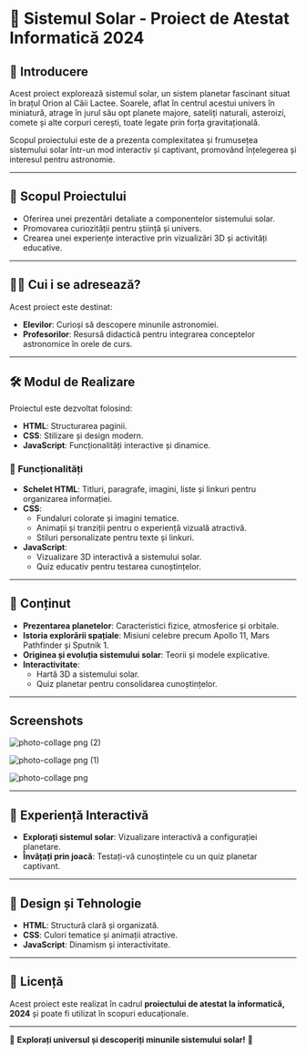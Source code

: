 # 🌌 Sistemul Solar - Proiect de Atestat Informatică 2024

## 📖 Introducere
Acest proiect explorează sistemul solar, un sistem planetar fascinant situat în brațul Orion al Căii Lactee. Soarele, aflat în centrul acestui univers în miniatură, atrage în jurul său opt planete majore, sateliți naturali, asteroizi, comete și alte corpuri cerești, toate legate prin forța gravitațională.

Scopul proiectului este de a prezenta complexitatea și frumusețea sistemului solar într-un mod interactiv și captivant, promovând înțelegerea și interesul pentru astronomie.

---

## 🎯 Scopul Proiectului
- Oferirea unei prezentări detaliate a componentelor sistemului solar.
- Promovarea curiozității pentru știință și univers.
- Crearea unei experiențe interactive prin vizualizări 3D și activități educative.

---

## 👨‍🏫 Cui i se adresează?
Acest proiect este destinat:
- **Elevilor**: Curioși să descopere minunile astronomiei.
- **Profesorilor**: Resursă didactică pentru integrarea conceptelor astronomice în orele de curs.

---

## 🛠 Modul de Realizare
Proiectul este dezvoltat folosind:
- **HTML**: Structurarea paginii.
- **CSS**: Stilizare și design modern.
- **JavaScript**: Funcționalități interactive și dinamice.

### 📑 Funcționalități
- **Schelet HTML**: Titluri, paragrafe, imagini, liste și linkuri pentru organizarea informației.
- **CSS**:
  - Fundaluri colorate și imagini tematice.
  - Animații și tranziții pentru o experiență vizuală atractivă.
  - Stiluri personalizate pentru texte și linkuri.
- **JavaScript**:
  - Vizualizare 3D interactivă a sistemului solar.
  - Quiz educativ pentru testarea cunoștințelor.

---

## 🌟 Conținut
- **Prezentarea planetelor**: Caracteristici fizice, atmosferice și orbitale.
- **Istoria explorării spațiale**: Misiuni celebre precum Apollo 11, Mars Pathfinder și Sputnik 1.
- **Originea și evoluția sistemului solar**: Teorii și modele explicative.
- **Interactivitate**:
  - Hartă 3D a sistemului solar.
  - Quiz planetar pentru consolidarea cunoștințelor.

---
##  Screenshots

![photo-collage png (2)](https://github.com/user-attachments/assets/8b055218-1121-45df-9cb9-8fee71bd4515)

![photo-collage png (1)](https://github.com/user-attachments/assets/9f00617a-2785-48cf-84de-51167b35d5b9)

![photo-collage png](https://github.com/user-attachments/assets/5b0305d9-73a0-4534-bf7f-baa3ec890323)

</div>


---
## 🚀 Experiență Interactivă
- **Explorați sistemul solar**: Vizualizare interactivă a configurației planetare.
- **Învățați prin joacă**: Testați-vă cunoștințele cu un quiz planetar captivant.

---

## 🎨 Design și Tehnologie
- **HTML**: Structură clară și organizată.
- **CSS**: Culori tematice și animații atractive.
- **JavaScript**: Dinamism și interactivitate.

---

## 📜 Licență
Acest proiect este realizat în cadrul **proiectului de atestat la informatică, 2024** și poate fi utilizat în scopuri educaționale.

---

🌟 **Explorați universul și descoperiți minunile sistemului solar!** 🚀
